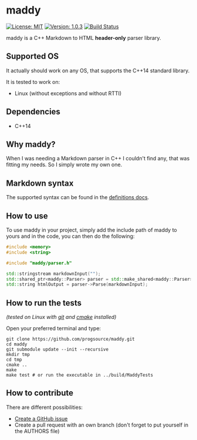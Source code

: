 # maddy

[![License: MIT](https://img.shields.io/badge/License-MIT-yellow.svg)](https://opensource.org/licenses/MIT)
[![Version: 1.0.3](https://img.shields.io/badge/Version-1.0.3-brightgreen.svg)](https://semver.org/)
[![Build Status](https://travis-ci.org/progsource/maddy.svg?branch=master)](https://travis-ci.org/progsource/maddy)

maddy is a C++ Markdown to HTML **header-only** parser library.

## Supported OS

It actually should work on any OS, that supports the C++14 standard library.

It is tested to work on:

* Linux (without exceptions and without RTTI)

## Dependencies

* C++14

## Why maddy?

When I was needing a Markdown parser in C++ I couldn't find any, that was
fitting my needs. So I simply wrote my own one.

## Markdown syntax

The supported syntax can be found in the [definitions docs](docs/definitions.md).

## How to use

To use maddy in your project, simply add the include path of maddy to yours
and in the code, you can then do the following:

```c++
#include <memory>
#include <string>

#include "maddy/parser.h"

std::stringstream markdownInput("");
std::shared_ptr<maddy::Parser> parser = std::make_shared<maddy::Parser>();
std::string htmlOutput = parser->Parse(markdownInput);
```

## How to run the tests

*(tested on Linux with
[git](https://git-scm.com/book/en/v2/Getting-Started-Installing-Git) and
[cmake](https://cmake.org/install/) installed)*

Open your preferred terminal and type:

```shell
git clone https://github.com/progsource/maddy.git
cd maddy
git submodule update --init --recursive
mkdir tmp
cd tmp
cmake ..
make
make test # or run the executable in ../build/MaddyTests
```

## How to contribute

There are different possibilities:

* [Create a GitHub issue](https://github.com/progsource/maddy/issues/new)
* Create a pull request with an own branch (don't forget to put yourself in the
  AUTHORS file)
